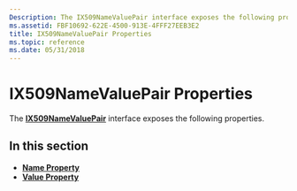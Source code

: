 ```yaml
---
Description: The IX509NameValuePair interface exposes the following properties.
ms.assetid: FBF10692-622E-4500-913E-4FFF27EEB3E2
title: IX509NameValuePair Properties
ms.topic: reference
ms.date: 05/31/2018
---
```


# IX509NameValuePair Properties

The [**IX509NameValuePair**](/windows/desktop/api/CertEnroll/nn-certenroll-ix509namevaluepair) interface exposes the following properties.

## In this section

-   [**Name Property**](/windows/desktop/api/CertEnroll/nf-certenroll-ix509namevaluepair-get_name)
-   [**Value Property**](/windows/desktop/api/CertEnroll/nf-certenroll-ix509namevaluepair-get_value)

 

 




